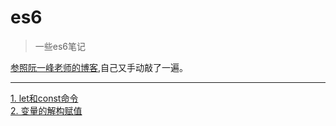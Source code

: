 # es6

>一些es6笔记

[参照阮一峰老师的博客](http://es6.ruanyifeng.com/#docs/destructuring),自己又手动敲了一遍。
***

[1. let和const命令](https://www.jianshu.com/p/93c7e3311dad)
<br/>
[2. 变量的解构赋值](https://www.jianshu.com/p/6c5dad22e45f)




